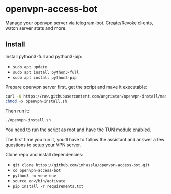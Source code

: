# openvpn-access-bot
Manage your openvpn server via telegram-bot. Create/Revoke clients, watch server stats and more.

## Install
Install python3-full and python3-pip:
- ```sudo apt update```
- ```sudo apt install python3-full```
- ```sudo apt install python3-pip```

Prepare openvpn server first, get the script and make it executable:

```bash
curl -O https://raw.githubusercontent.com/angristan/openvpn-install/master/openvpn-install.sh
chmod +x openvpn-install.sh
```

Then run it:

```sh
./openvpn-install.sh
```

You need to run the script as root and have the TUN module enabled.

The first time you run it, you'll have to follow the assistant and answer a few questions to setup your VPN server.

Clone repo and install dependencies:
- `git clone https://github.com/imhassla/openvpn-access-bot.git`
- `cd openvpn-access-bot`
- `python3 -m venv env`
- `source env/bin/activate`
- `pip install -r requirements.txt`
  
